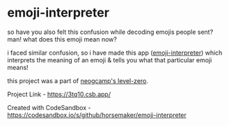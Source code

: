 # emoji-interpreter


so have you also felt this confusion while decoding emojis people sent? man! what does this emoji mean now? 

i faced similar confusion, so i have made this app ([emoji-interpreter](https://3tq10.csb.app/)) which interprets the meaning of an emoji & tells you what that particular emoji means!

this project was a part of [neogcamp's level-zero](https://www.youtube.com/playlist?list=PLzvhQUIpvvuj5KPnyPyWsvgyzNkX_ACPA).

Project Link - https://3tq10.csb.app/

Created with CodeSandbox - https://codesandbox.io/s/github/horsemaker/emoji-interpreter
